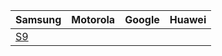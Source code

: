 | Samsung | Motorola | Google | Huawei |
| ----------- | ----------- | ----------- | ----------- |
| [S9](/install/devices/samsung/starlte/starlte)      |        |


